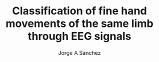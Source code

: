 ---
paperId: 20
author: Jorge A Sánchez
publicationauthor: Sánchez, J. A. et al.
title: Classification of fine hand movements of the same limb through EEG signals
pdf: 20_CameraReady.pdf
poster: 20_CameraReady_poster.pdf
alt: --
type: Poster
topic: 
subtopic: 
link: https://doi.org/10.52591/lxai202211285
conference: neurips
year: 2022
tags: neurips-2022
location: New Orleans, USA
---